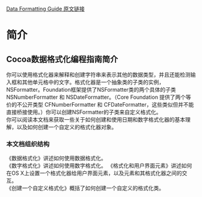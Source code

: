 [Data Formatting Guide 原文链接](https://developer.apple.com/library/content/documentation/Cocoa/Conceptual/DataFormatting/DataFormatting.html#//apple_ref/doc/uid/10000029i)

# 简介

## Cocoa数据格式化编程指南简介

你可以使用格式化器来解释和创建字符串来表示其他的数据类型，并且还能检测输入框和其他单元格中的文字。格式化器是一个抽象类的子类的实例，NSFormatter。Foundation框架提供了NSFormatter类的两个具体的子类 NSNumberFormatter 和 NSDateFormatter。（Core Foundation 提供了两个等价的不公开类型 CFNumberFormatter 和 CFDateFormatter，这些类似但并不能直接桥接使用。）你可以创建NSFormatter的子类来自定义格式化。  
你可以阅读本文档来获取一些关于如何创建和使用日期和数字格式化器的基本理解，以及如何创建一个自定义的格式化器对象。  

### 本文档组织结构

《数据格式化》讲述如何使用数据格式化。  
《数字格式化》讲述如何使用数字格式化。
《格式化和用户界面元素》讲述如何在OS X上设置一个格式化器给用户界面元素，以及元素和其格式化器之间的交互。  
《创建一个自定义格式化》概括了如何创建一个自定义的格式化类。